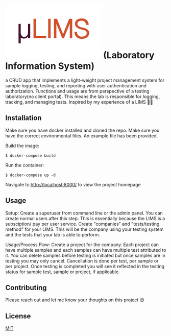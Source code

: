 # ![µLIMS Logo](/static/images/logo.png) (Laboratory Information System)

a CRUD app that implements a light-weight project management system for sample logging, testing, and reporting with user authentication and authorization. Functions and usage are from perspective of a testing laboratory(no client portal). This means the lab is responsible for logging, tracking, and managing tests. Inspired by my experience of a LIMS :woman_scientist:

## Installation

Make sure you have docker installed and cloned the repo. Make sure you have the correct environmental files. An example file has been provided.

Build the image:
``` 
$ docker-compose build 
```
Run the container:
```
$ docker-compose up -d
```
Navigate to [http://localhost:8000/](http://localhost:8000/) to view the project homepage
## Usage

Setup: Create a superuser from command line or the admin panel. You can create normal users after this step. This is essentially because the LIMS is a subsciption/ pay per user service. Create "companies" and "tests/testing method" for your LIMS. This will be the company using your testing system and the tests that your lab is able to perform. 

Usage/Process Flow: Create a project for the company. Each project can have multiple samples and each samples can have multiple test attributed to it. You can delete samples before testing is initiated but once samples are in testing you may only cancel. Cancellation is done per test, per sample or per project. Once testing is completed you will see it reflected in the testing status for sample test, sample or project, if applicable. 

## Contributing 

Please reach out and let me know your thoughts on this project :blush:

## License 
[MIT](https://choosealicense.com/licenses/mit/)
